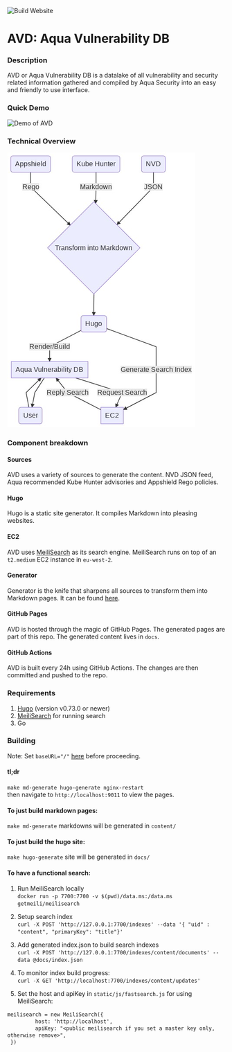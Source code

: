 ![Build Website](https://github.com/aquasecurity/aqua-vulnerability-db-hugo/workflows/Build%20Website/badge.svg)
# AVD: Aqua Vulnerability DB

### Description
AVD or Aqua Vulnerability DB is a datalake of all vulnerability and security related information gathered and compiled
by Aqua Security into an easy and friendly to use interface.

### Quick Demo
![Demo of AVD](https://media.giphy.com/media/UsHMWRSfE2RPSqx71P/giphy.gif)

### Technical Overview
![AVD Flowchart](assets/avd-flowchart.jpg)
<!--- https://mermaid-js.github.io/mermaid-live-editor/#/edit/eyJjb2RlIjoiZ3JhcGggVERcblx0QShOVkQpIC0tPnxKU09OfCBCe1RyYW5zZm9ybSBpbnRvIE1hcmtkb3dufVxuXHRFKEt1YmUgSHVudGVyKSAtLT58TWFya2Rvd258IEJ7VHJhbnNmb3JtIGludG8gTWFya2Rvd259XG5cdEYoQXBwc2hpZWxkKSAtLT58UmVnb3wgQntUcmFuc2Zvcm0gaW50byBNYXJrZG93bn1cbiAgICBCIC0tPiBDKEh1Z28pXG5cdEMgLS0-fFJlbmRlci9CdWlsZHwgRFtBcXVhIFZ1bG5lcmFiaWxpdHkgREJdXG5cdEMgLS0-fEdlbmVyYXRlIFNlYXJjaCBJbmRleHwgR1tFQzJdXG5cdFUoVXNlcikgLS0-fEVudGVyIFF1ZXJ5fCBEXG5cdEQgLS0-fEdldCBSZXNwb25zZXwgVShVc2VyKVxuXHREIC0tPnxSZXF1ZXN0IFNlYXJjaHwgR1xuXHRHIC0tPnxSZXBseSBTZWFyY2h8IERcblx0XHRcdFx0XHQiLCJtZXJtYWlkIjp7InRoZW1lIjoiZGVmYXVsdCJ9LCJ1cGRhdGVFZGl0b3IiOmZhbHNlfQ --->

### Component breakdown 
#### Sources
AVD uses a variety of sources to generate the content. NVD JSON feed, Aqua recommended Kube Hunter advisories and Appshield Rego policies.

#### Hugo
Hugo is a static site generator. It compiles Markdown into pleasing websites.

#### EC2
AVD uses [MeiliSearch](https://github.com/meilisearch/MeiliSearch) as its search engine. MeiliSearch runs on top of an `t2.medium` EC2 instance in `eu-west-2`.

#### Generator
Generator is the knife that sharpens all sources to transform them into Markdown pages. It can be found [here](https://github.com/aquasecurity/aqua-vulnerability-db-hugo/blob/master/main.go). 

#### GitHub Pages
AVD is hosted through the magic of GitHub Pages. The generated pages are part of this repo. The generated content lives in `docs`.

#### GitHub Actions
AVD is built every 24h using GitHub Actions. The changes are then committed and pushed to the repo.

### Requirements
1. [Hugo](https://github.com/gohugoio/hugo) (version v0.73.0 or newer)
2. [MeiliSearch](https://github.com/meilisearch/MeiliSearch) for running search
3. Go


### Building
Note: Set `baseURL="/"` [here](https://github.com/aquasecurity/aqua-vulnerability-db-hugo/blob/master/config.toml#L1-L4) before proceeding.

#### tl;dr    
`make md-generate hugo-generate nginx-restart`    
then navigate to `http://localhost:9011` to view the pages.

#### To just build markdown pages:
`make md-generate` markdowns will be generated in `content/`

#### To just build the hugo site:
`make hugo-generate` site will be generated in `docs/`

#### To have a functional search:
1. Run MeiliSearch locally      
`docker run -p 7700:7700 -v $(pwd)/data.ms:/data.ms getmeili/meilisearch`

2. Setup search index    
`curl -X POST 'http://127.0.0.1:7700/indexes' --data '{ "uid" : "content", "primaryKey": "title"}'`  
   
3. Add generated index.json to build search indexes    
`curl -X POST 'http://127.0.0.1:7700/indexes/content/documents' --data @docs/index.json`  
 
4. To monitor index build progress:    
`curl -X GET 'http://localhost:7700/indexes/content/updates'`

5. Set the host and apiKey in `static/js/fastsearch.js` for using MeiliSearch:   
``` 
meilisearch = new MeiliSearch({
         host: 'http://localhost',
         apiKey: "<public meilisearch if you set a master key only, otherwise remove>",
 })
```


